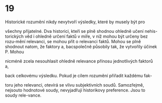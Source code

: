 # 19

Historické rozumění nikdy nevytvoří výsledky, které by musely být pro

všechny přijatelné. Dva historici, kteří se plně shodnou ohledně učení nehis-torických věd i ohledně určení faktů v míře, v níž mohou být určeny bez rozu-mění relevanci, se mohou přít o relevanci faktů. Mohou se plně shodnout natom, že faktory a, bacspolečně působily tak, že vytvořily účinek P. Mohou

nicméně zcela nesouhlasit ohledně relevance přínosu jednotlivých faktorů a,

back celkovému výsledku. Pokud je cílem rozumění přiřadit každému fak-

toru jeho relevanci, otevírá se vlivu subjektivních soudů. Samozřejmě, nejsouto hodnotové soudy, nevyjadřují historikovy preference. Jsou to soudy rele-vance.


